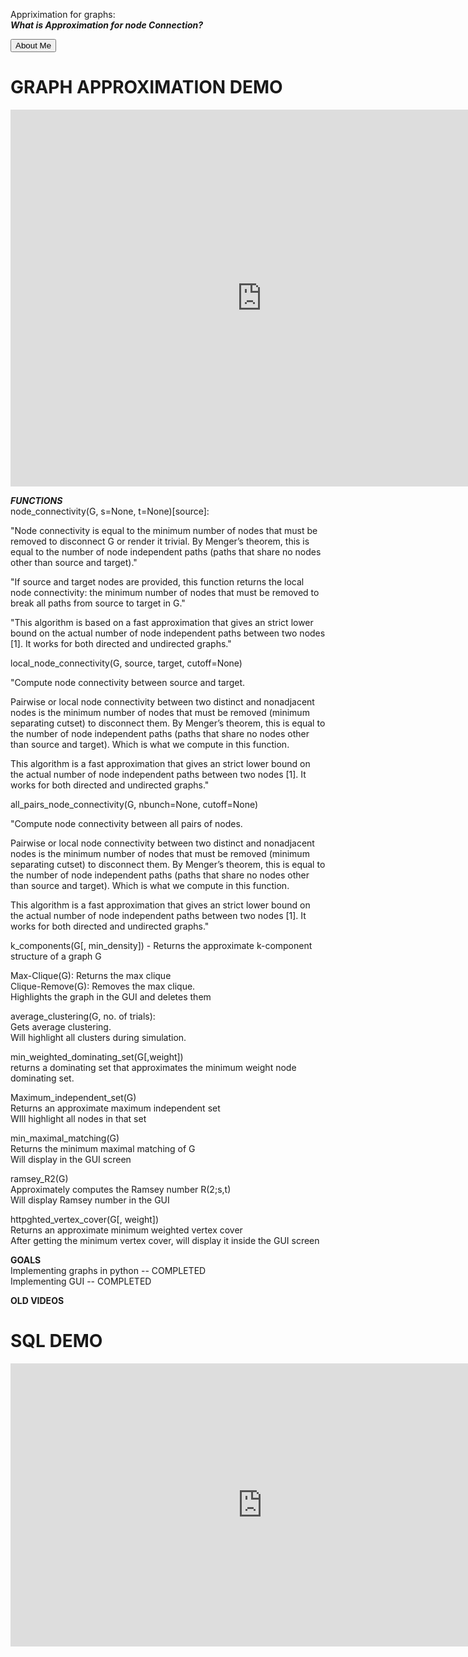 Appriximation for graphs:  
***What is Approximation for node Connection?***  

<button class="button-save large">About Me</button>


<H1>GRAPH APPROXIMATION DEMO</H1>
<iframe width="804" height="603" src="https://www.youtube.com/embed/iCGejfVEpZM" frameborder="0" allow="accelerometer; autoplay; encrypted-media; gyroscope; picture-in-picture" allowfullscreen></iframe>

***FUNCTIONS***  
node_connectivity(G, s=None, t=None)[source]:  

"Node connectivity is equal to the minimum number of nodes that must be removed to disconnect G or render it trivial. By Menger’s theorem, this is equal to the number of node independent paths (paths that share no nodes other than source and target)."  

"If source and target nodes are provided, this function returns the local node connectivity: the minimum number of nodes that must be removed to break all paths from source to target in G."  

"This algorithm is based on a fast approximation that gives an strict lower bound on the actual number of node independent paths between two nodes [1]. It works for both directed and undirected graphs."  

local_node_connectivity(G, source, target, cutoff=None)  

"Compute node connectivity between source and target.  

Pairwise or local node connectivity between two distinct and nonadjacent nodes is the minimum number of nodes that must be removed (minimum separating cutset) to disconnect them. By Menger’s theorem, this is equal to the number of node independent paths (paths that share no nodes other than source and target). Which is what we compute in this function.  

This algorithm is a fast approximation that gives an strict lower bound on the actual number of node independent paths between two nodes [1]. It works for both directed and undirected graphs."  

all_pairs_node_connectivity(G, nbunch=None, cutoff=None)  

"Compute node connectivity between all pairs of nodes.

Pairwise or local node connectivity between two distinct and nonadjacent nodes is the minimum number of nodes that must be removed (minimum separating cutset) to disconnect them. By Menger’s theorem, this is equal to the number of node independent paths (paths that share no nodes other than source and target). Which is what we compute in this function.

This algorithm is a fast approximation that gives an strict lower bound on the actual number of node independent paths between two nodes [1]. It works for both directed and undirected graphs."  

k_components(G[, min_density]) - Returns the approximate k-component structure of a graph G  

Max-Clique(G): Returns the max clique  
Clique-Remove(G): Removes the max clique.   
Highlights the graph in the GUI and deletes them  

average_clustering(G, no. of trials):  
Gets average clustering.  
Will highlight all clusters during simulation.  

min_weighted_dominating_set(G[,weight])   
returns a dominating set that approximates the minimum weight node dominating set.  

Maximum_independent_set(G)  
Returns an approximate maximum independent set  
WIll highlight all nodes in that set  

min_maximal_matching(G)  
Returns the minimum maximal matching of G  
Will display in the GUI screen  

ramsey_R2(G)  
Approximately computes the Ramsey number R(2;s,t)  
Will display Ramsey number in the GUI  

httpghted_vertex_cover(G[, weight])  
Returns an approximate minimum weighted vertex cover  
After getting the minimum vertex cover, will display it inside the GUI screen  

**GOALS**  
Implementing graphs in python -- COMPLETED  
Implementing GUI -- COMPLETED

**OLD VIDEOS** 

<H1>SQL DEMO</H1>
<iframe width="806" height="453" src="https://www.youtube.com/embed/L_Kaj_OD9pc" frameborder="0" allow="accelerometer; autoplay; encrypted-media; gyroscope; picture-in-picture" allowfullscreen></iframe>

